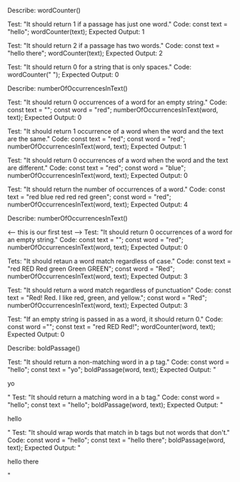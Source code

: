 Describe: wordCounter()

Test: "It should return 1 if a passage has just one word." Code: const text = "hello"; wordCounter(text); Expected Output: 1

Test: "It should return 2 if a passage has two words." Code: const text = "hello there"; wordCounter(text); Expected Output: 2

Test: "It should return 0 for a string that is only spaces." Code: wordCounter(" "); Expected Output: 0

Describe: numberOfOccurrencesInText()

Test: "It should return 0 occurrences of a word for an empty string." Code: const text = ""; const word = "red"; numberOfOccurrencesInText(word, text); Expected Output: 0

Test: "It should return 1 occurrence of a word when the word and the text are the same." Code: const text = "red"; const word = "red"; numberOfOccurrencesInText(word, text); Expected Output: 1

Test: "It should return 0 occurrences of a word when the word and the text are different." Code: const text = "red"; const word = "blue"; numberOfOccurrencesInText(word, text); Expected Output: 0

Test: "It should return the number of occurrences of a word." Code: const text = "red blue red red red green"; const word = "red"; numberOfOccurrencesInText(word, text); Expected Output: 4

Describe: numberOfOccurrencesInText()

<-- this is our first test --> Test: "It should return 0 occurrences of a word for an empty string." Code: const text = ""; const word = "red"; numberOfOccurrencesInText(word, text); Expected Output: 0

Tets: "It should retaun a word match regardless of case." Code: const text = "red RED Red green Green GREEN"; const word = "Red"; numberOfOccurrencesInText(word, text); Expected Output: 3

Test: "It should return a word match regardless of punctuation" Code: const text = "Red! Red. I like red, green, and yellow."; const word = "Red"; numberOfOccurrencesInText(word, text); Expected Output: 3

Test: "If an empty string is passed in as a word, it should return 0." Code: const word =""; const text = "red RED Red!"; wordCounter(word, text); Expected Output: 0

Describe: boldPassage()

Test: "It should return a non-matching word in a p tag." Code: const word = "hello"; const text = "yo"; boldPassage(word, text); Expected Output: "

yo

"
Test: "It should return a matching word in a b tag." Code: const word = "hello"; const text = "hello"; boldPassage(word, text); Expected Output: "

hello

"
Test: "It should wrap words that match in b tags but not words that don't." Code: const word = "hello"; const text = "hello there"; boldPassage(word, text); Expected Output: "

hello there

"